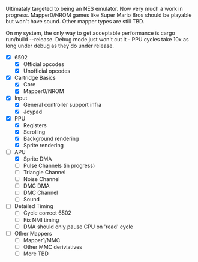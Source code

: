 Ultimataly targeted to being an NES emulator. Now very much a work in progress. Mapper0/NROM games like Super Mario Bros should be playable but won't have sound. Other mapper types are still TBD.

On my system, the only way to get acceptable performance is cargo run/build --release. Debug mode just won't cut it - PPU cycles take 10x as long under debug as they do under release.

- [X] 6502
    - [X] Official opcodes
    - [X] Unofficial opcodes
- [X] Cartridge Basics
    - [X] Core
    - [X] Mapper0/NROM
- [X] Input
    - [X] General controller support infra
    - [X] Joypad
- [X] PPU
    - [X] Registers
    - [X] Scrolling
    - [X] Background rendering
    - [X] Sprite rendering
- [ ] APU
    - [X] Sprite DMA
    - [ ] Pulse Channels (in progress)
    - [ ] Triangle Channel
    - [ ] Noise Channel
    - [ ] DMC DMA 
    - [ ] DMC Channel
    - [ ] Sound
- [ ] Detailed Timing
    - [ ] Cycle correct 6502
    - [ ] Fix NMI timing
    - [ ] DMA should only pause CPU on 'read' cycle
- [ ] Other Mappers
    - [ ] Mapper1/MMC
    - [ ] Other MMC deriviatives
    - [ ] More TBD